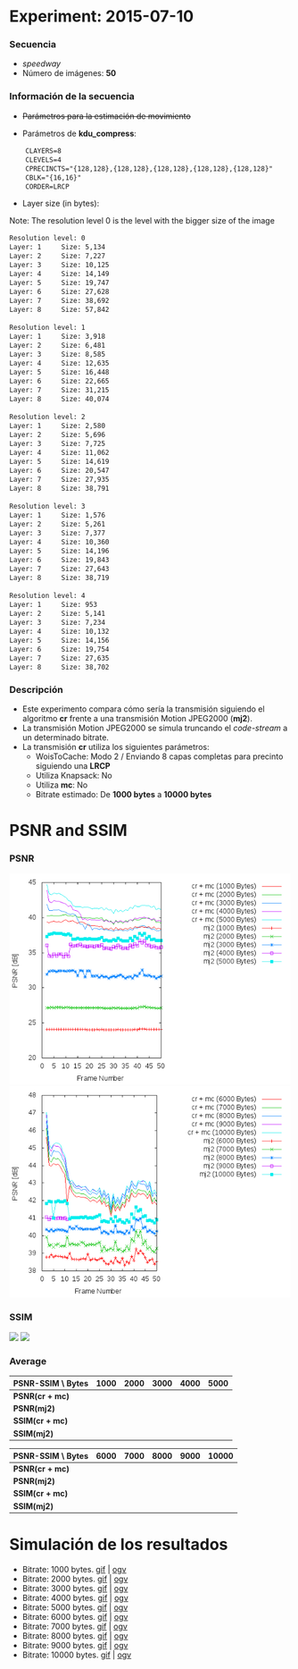 Experiment: 2015-07-10
======================

### Secuencia

- *speedway*
- Número de imágenes: **50**

### Información de la secuencia
* ~~Parámetros para la estimación de movimiento~~

* Parámetros de **kdu_compress**:

```
    CLAYERS=8
    CLEVELS=4
    CPRECINCTS="{128,128},{128,128},{128,128},{128,128},{128,128}"
    CBLK="{16,16}"
    CORDER=LRCP
```

* Layer size (in bytes):

Note: The resolution level 0 is the level with the bigger size of the image

```
Resolution level: 0
Layer: 1     Size: 5,134
Layer: 2     Size: 7,227
Layer: 3     Size: 10,125
Layer: 4     Size: 14,149
Layer: 5     Size: 19,747
Layer: 6     Size: 27,628
Layer: 7     Size: 38,692
Layer: 8     Size: 57,842

Resolution level: 1
Layer: 1     Size: 3,918
Layer: 2     Size: 6,481
Layer: 3     Size: 8,585
Layer: 4     Size: 12,635
Layer: 5     Size: 16,448
Layer: 6     Size: 22,665
Layer: 7     Size: 31,215
Layer: 8     Size: 40,074

Resolution level: 2
Layer: 1     Size: 2,580
Layer: 2     Size: 5,696
Layer: 3     Size: 7,725
Layer: 4     Size: 11,062
Layer: 5     Size: 14,619
Layer: 6     Size: 20,547
Layer: 7     Size: 27,935
Layer: 8     Size: 38,791

Resolution level: 3
Layer: 1     Size: 1,576
Layer: 2     Size: 5,261
Layer: 3     Size: 7,377
Layer: 4     Size: 10,360
Layer: 5     Size: 14,196
Layer: 6     Size: 19,843
Layer: 7     Size: 27,643
Layer: 8     Size: 38,719

Resolution level: 4
Layer: 1     Size: 953
Layer: 2     Size: 5,141
Layer: 3     Size: 7,234
Layer: 4     Size: 10,132
Layer: 5     Size: 14,156
Layer: 6     Size: 19,754
Layer: 7     Size: 27,635
Layer: 8     Size: 38,702
```


### Descripción

- Este experimento compara cómo sería la transmisión siguiendo el algoritmo
  **cr** frente a una transmisión Motion JPEG2000 (**mj2**). 
- La transmisión Motion JPEG2000 se simula truncando el *code-stream* a
  un determinado bitrate.
- La transmisión **cr** utiliza los siguientes parámetros:
    - WoisToCache: Modo 2 / Enviando 8 capas completas para precinto siguiendo una **LRCP**
    - Utiliza Knapsack: No
    - Utiliza **mc**: No
    - Bitrate estimado: De **1000 bytes** a **10000 bytes**

PSNR and SSIM
=============

### PSNR

![](assets/psnr-1k-5k.png)
![](assets/psnr-6k-10k.png)

### SSIM

![](assets/ssim-1k-5k.png)
![](assets/ssim-6k-10k.png)

### Average

| PSNR-SSIM \ Bytes | 1000            | 2000            | 3000            | 4000            | 5000           
| ----------------- | --------------- | --------------- | --------------- | --------------- | ---------------
| **PSNR(cr + mc)** |   |   |   |   | 
| **PSNR(mj2)**     |   |   |   |   | 
| **SSIM(cr + mc)** |   |   |   |   | 
| **SSIM(mj2)**     |   |   |   |   | 

| PSNR-SSIM \ Bytes | 6000            | 7000            | 8000            | 9000            | 10000           
| ----------------- | --------------- | --------------- | --------------- | --------------- | ---------------
| **PSNR(cr + mc)** |   |   |   |   | 
| **PSNR(mj2)**     |   |   |   |   | 
| **SSIM(cr + mc)** |   |   |   |   | 
| **SSIM(mj2)**     |   |   |   |   | 


Simulación de los resultados
=============

* Bitrate: 1000 bytes. [gif](gif/all_1000.gif) | [ogv](ogv/all_1000.ogv)
* Bitrate: 2000 bytes. [gif](gif/all_2000.gif) | [ogv](ogv/all_2000.ogv)
* Bitrate: 3000 bytes. [gif](gif/all_3000.gif) | [ogv](ogv/all_3000.ogv)
* Bitrate: 4000 bytes. [gif](gif/all_4000.gif) | [ogv](ogv/all_4000.ogv)
* Bitrate: 5000 bytes. [gif](gif/all_5000.gif) | [ogv](ogv/all_5000.ogv)
* Bitrate: 6000 bytes. [gif](gif/all_6000.gif) | [ogv](ogv/all_6000.ogv)
* Bitrate: 7000 bytes. [gif](gif/all_7000.gif) | [ogv](ogv/all_7000.ogv)
* Bitrate: 8000 bytes. [gif](gif/all_8000.gif) | [ogv](ogv/all_8000.ogv)
* Bitrate: 9000 bytes. [gif](gif/all_9000.gif) | [ogv](ogv/all_9000.ogv)
* Bitrate: 10000 bytes. [gif](gif/all_10000.gif) | [ogv](ogv/all_10000.ogv)